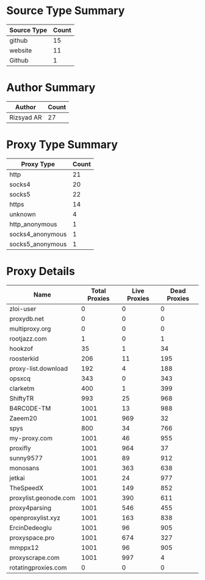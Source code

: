 # Source Type Summary

| Source Type | Count |
|-------------|-------|
| github | 15 |
| website | 11 |
| Github | 1 |


# Author Summary

| Author | Count |
|--------|-------|
| Rizsyad AR | 27 |


# Proxy Type Summary

| Proxy Type | Count |
|------------|-------|
| http | 21 |
| socks4 | 20 |
| socks5 | 22 |
| https | 14 |
| unknown | 4 |
| http_anonymous | 1 |
| socks4_anonymous | 1 |
| socks5_anonymous | 1 |


# Proxy Details

| Name | Total Proxies | Live Proxies | Dead Proxies |
|------|---------------|--------------|---------------|
| zloi-user | 0 | 0 | 0 |
| proxydb.net | 0 | 0 | 0 |
| multiproxy.org | 0 | 0 | 0 |
| rootjazz.com | 1 | 0 | 1 |
| hookzof | 35 | 1 | 34 |
| roosterkid | 206 | 11 | 195 |
| proxy-list.download | 192 | 4 | 188 |
| opsxcq | 343 | 0 | 343 |
| clarketm | 400 | 1 | 399 |
| ShiftyTR | 993 | 25 | 968 |
| B4RC0DE-TM | 1001 | 13 | 988 |
| Zaeem20 | 1001 | 969 | 32 |
| spys | 800 | 34 | 766 |
| my-proxy.com | 1001 | 46 | 955 |
| proxifly | 1001 | 964 | 37 |
| sunny9577 | 1001 | 89 | 912 |
| monosans | 1001 | 363 | 638 |
| jetkai | 1001 | 24 | 977 |
| TheSpeedX | 1001 | 149 | 852 |
| proxylist.geonode.com | 1001 | 390 | 611 |
| proxy4parsing | 1001 | 546 | 455 |
| openproxylist.xyz | 1001 | 163 | 838 |
| ErcinDedeoglu | 1001 | 96 | 905 |
| proxyspace.pro | 1001 | 674 | 327 |
| mmppx12 | 1001 | 96 | 905 |
| proxyscrape.com | 1001 | 997 | 4 |
| rotatingproxies.com | 0 | 0 | 0 |

